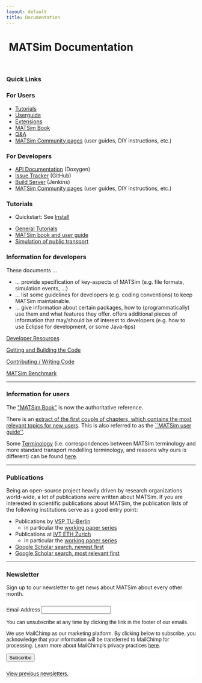 ```yaml
---
layout: default
title: Documentation
---
```


# <i class="fa fa-book">&nbsp;</i>MATSim Documentation

<br/>

<div class="panel panel-info">
	<div class="panel-heading">
		<h3 class="panel-title">Quick Links</h3>
	</div>
  <div class="panel-body">
		<div class="col-xs-12 col-sm-6" markdown="1">

### For Users

- [Tutorials](#tutorials)
- [Userguide](/docs/userguide)
- [Extensions](/extensions)
- [MATSim Book](/the-book)
- [Q&A](/faq)
- [MATSim Community pages](/wiki) (user guides, DIY instructions, etc.)

</div>
<div class="col-xs-12 col-sm-6" markdown="1">

### For Developers

- [API Documentation](/doxygen) (Doxygen)
- [Issue Tracker](/issuetracker) (GitHub)
- [Build Server](/buildserver) (Jenkins)
- [MATSim Community pages](/wiki) (user guides, DIY instructions, etc.)

</div>
	</div>
</div>

<!-- ------------------------------------------- -->
<!-- ------------------------------------------- -->
<div class="col-md-6" markdown="1">

### <a name="tutorials"></a>Tutorials

<!-- We have prepared some tutorials which should help you getting started with MATSim. The "General Tutorials" section provides the most in-depth tutorials. -->

- Quickstart: See [Install](/downloads)
<!-- - [MATSim example project](/content/matsim-example-project) -->
- [General Tutorials](/docs/tutorials/general)
- [MATSim book and user guide](/content/matsim-book-and-users-guide)
- [Simulation of public transport](https://github.com/matsim-org/matsim-code-examples/wiki/pt)

</div>

<!-- ------------------------------------------- -->
<!-- ------------------------------------------- -->

<div class="col-md-6" markdown="1">

### Information for developers

These documents ...

- ... provide specification of key-aspects of MATSim (e.g. file formats, simulation events, ...)
- ... list some guidelines for developers (e.g. coding conventions) to keep MATSim maintainable.
- ... give information about certain packages, how to (programmatically) use them and what features they offer.
  offers additional pieces of information that may/should be of interest to developers (e.g. how to use Eclipse for development, or some Java-tips)

<!-- Other useful links for MATSim developers: -->

[Developer Resources](/content/developer-resources)

[Getting and Building the Code](/docs/devguide/development-environment)

[Contributing / Writing Code](/docs/contributing)

[MATSim Benchmark](/benchmark)

</div>

<!-- ------------------------------------------- -->
<!-- ------------------------------------------- -->

<div class="col-md-6" markdown="1">

---

### Information for users

The ["MATSim Book"](/the-book) is now the authoritative reference.

There is an [extract of the first couple of chapters, which contains the most relevant topics for new users](/docs/userguide). This is also referred to as the [``MATSim user guide''](/docs/userguide).

Some [Terminology](/docs/userguide/terminology) (i.e. correspondences between MATSim terminology and more standard transport modelling terminology, and reasons why ours is different) can be found [here](/docs/userguide/terminology).

</div>

<!-- ------------------------------------------- -->
<!-- ------------------------------------------- -->
<div class="col-md-6" markdown="1">

---

### Publications

Being an open-source project heavily driven by research organizations world-wide, a lot of publications were written about MATSim. If you are interested in scientific publications about MATSim, the publication lists of the following institutions serve as a good entry point:

- Publications by [VSP TU-Berlin](http://www.vsp.tu-berlin.de/publications/)
  - in particular the [working paper series](http://www.vsp.tu-berlin.de/publications/vspwp/)
- Publications at [IVT ETH Zurich](http://www.ivt.ethz.ch/vpl/publikationen/)
  - in particular the [working paper series](http://www.ivt.ethz.ch/institut/vpl/publikationen/papers.html)
- [Google Scholar search, newest first](https://scholar.google.com/scholar?hl=en&as_sdt=0,5&q=MATSim&scisbd=1)
- [Google Scholar search, most relevant first](https://scholar.google.com/scholar?hl=en&as_sdt=0%2C5&q=MATSim&btnG=)

</div>

<!-- ------------------------------------------- -->
<div class="col-md-6" markdown="1">

---

### Newsletter

Sign up to our newsletter to get news about MATSim about every other month.

<!-- Begin MailChimp Signup Form -->
<link href="//cdn-images.mailchimp.com/embedcode/classic-10_7.css" rel="stylesheet" type="text/css">
<style type="text/css">
	#mc_embed_signup{background:#fff; clear:left; font:14px Helvetica,Arial,sans-serif; }
	/* Add your own MailChimp form style overrides in your site stylesheet or in this style block.
	   We recommend moving this block and the preceding CSS link to the HEAD of your HTML file. */
	   #mc_embed_signup form {
	   	padding: 10px 0;
	   }
</style>
<div id="mc_embed_signup">
<form action="https://matsim.us19.list-manage.com/subscribe/post?u=e49ff2b314f16a9bee52060b8&amp;id=8da112ed30" method="post" id="mc-embedded-subscribe-form" name="mc-embedded-subscribe-form" class="validate" target="_blank" novalidate>
    <div id="mc_embed_signup_scroll">
<div class="mc-field-group">
	<label for="mce-EMAIL">Email Address </label>
	<input type="email" value="" name="EMAIL" class="required email" id="mce-EMAIL">
</div>
<div>
	<p>You can unsubscribe at any time by clicking the link in the footer of our emails.</p>
	<p>We use MailChimp as our marketing platform. By clicking below to subscribe, you acknowledge that your information will be transferred to MailChimp for processing. Learn more about MailChimp's privacy practices <a href="https://mailchimp.com/legal/" target="_blank">here</a>.</p>
</div>
	<div id="mce-responses" class="clear">
		<div class="response" id="mce-error-response" style="display:none"></div>
		<div class="response" id="mce-success-response" style="display:none"></div>
	</div>    <!-- real people should not fill this in and expect good things - do not remove this or risk form bot signups-->
    <div style="position: absolute; left: -5000px;" aria-hidden="true"><input type="text" name="b_e49ff2b314f16a9bee52060b8_8da112ed30" tabindex="-1" value=""></div>
    <div class="clear"><input type="submit" value="Subscribe" name="subscribe" id="mc-embedded-subscribe" class="button"></div>
    </div>
</form>
<p><a href="https://us19.campaign-archive.com/home/?u=e49ff2b314f16a9bee52060b8&id=8da112ed30" title="View previous newsletters">View previous newsletters.</a></p>
</div>
<script type='text/javascript' src='//s3.amazonaws.com/downloads.mailchimp.com/js/mc-validate.js'></script><script type='text/javascript'>(function($) {window.fnames = new Array(); window.ftypes = new Array();fnames[0]='EMAIL';ftypes[0]='email';fnames[1]='FNAME';ftypes[1]='text';fnames[2]='LNAME';ftypes[2]='text';fnames[3]='ADDRESS';ftypes[3]='address';fnames[4]='PHONE';ftypes[4]='phone';fnames[5]='BIRTHDAY';ftypes[5]='birthday';}(jQuery));var $mcj = jQuery.noConflict(true);</script>
<!--End mc_embed_signup-->

</div>

